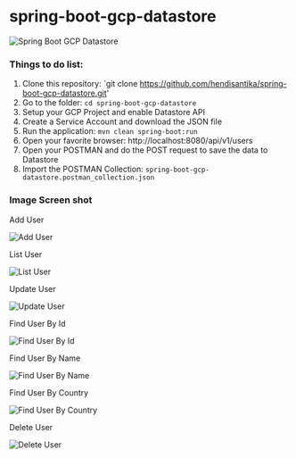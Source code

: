 # spring-boot-gcp-datastore

![Spring Boot GCP Datastore](img/spring-boot-google-datastore.png "Spring Boot GCP Datastore")

### Things to do list:

1. Clone this repository: `git clone https://github.com/hendisantika/spring-boot-gcp-datastore.git'
2. Go to the folder: `cd spring-boot-gcp-datastore`
3. Setup your GCP Project and enable Datastore API
4. Create a Service Account and download the JSON file
5. Run the application: `mvn clean spring-boot:run`
6. Open your favorite browser: http://localhost:8080/api/v1/users
7. Open your POSTMAN and do the POST request to save the data to Datastore
8. Import the POSTMAN Collection: `spring-boot-gcp-datastore.postman_collection.json`

### Image Screen shot

Add User

![Add User](img/add.png "Add User")

List User

![List User](img/list.png "List User")

Update User

![Update User](img/update.png "Update User")

Find User By Id

![Find User By Id](img/find-by-id.png "Find User By Id")

Find User By Name

![Find User By Name](img/find-by-name.png "Find User By Name")

Find User By Country

![Find User By Country](img/find-by-country.png "Find User By Country")

Delete User

![Delete User](img/delete.png "Delete User")
